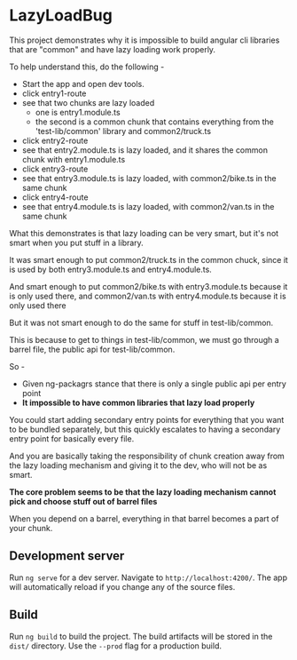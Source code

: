 # LazyLoadBug

This project demonstrates why it is impossible to build angular cli libraries that are "common" and have lazy loading work properly.

To help understand this, do the following -

* Start the app and open dev tools.
* click entry1-route
* see that two chunks are lazy loaded
  * one is entry1.module.ts
  * the second is a common chunk that contains everything from the 'test-lib/common' library and common2/truck.ts
* click entry2-route
* see that entry2.module.ts is lazy loaded, and it shares the common chunk with entry1.module.ts
* click entry3-route
* see that entry3.module.ts is lazy loaded, with common2/bike.ts in the same chunk
* click entry4-route
* see that entry4.module.ts is lazy loaded, with common2/van.ts in the same chunk


What this demonstrates is that lazy loading can be very smart, but it's not smart when you put stuff in a library.

It was smart enough to put common2/truck.ts in the common chuck, since it is used by both entry3.module.ts and entry4.module.ts.

And smart enough to put common2/bike.ts with entry3.module.ts because it is only used there, and common2/van.ts with entry4.module.ts because it is only used there

But it was not smart enough to do the same for stuff in test-lib/common.

This is because to get to things in test-lib/common, we must go through a barrel file, the public api for test-lib/common.

So - 
* Given ng-packagrs stance that there is only a single public api per entry point
* **It impossible to have common libraries that lazy load properly**

You could start adding secondary entry points for everything that you want to be bundled separately, but this quickly escalates to having a secondary entry point for basically every file.

And you are basically taking the responsibility of chunk creation away from the lazy loading mechanism and giving it to the dev, who will not be as smart.

**The core problem seems to be that the lazy loading mechanism cannot pick and choose stuff out of barrel files**

When you depend on a barrel, everything in that barrel becomes a part of your chunk.



## Development server

Run `ng serve` for a dev server. Navigate to `http://localhost:4200/`. The app will automatically reload if you change any of the source files.

## Build

Run `ng build` to build the project. The build artifacts will be stored in the `dist/` directory. Use the `--prod` flag for a production build.

